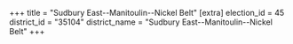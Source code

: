 +++
title = "Sudbury East--Manitoulin--Nickel Belt"
[extra]
election_id = 45
district_id = "35104"
district_name = "Sudbury East--Manitoulin--Nickel Belt"
+++
